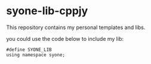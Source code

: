 # syone-lib-cppjy

This repository contains my personal templates and libs.

you could use the code below to include my lib:
```
#define SYONE_LIB
using namespace syone;
```
